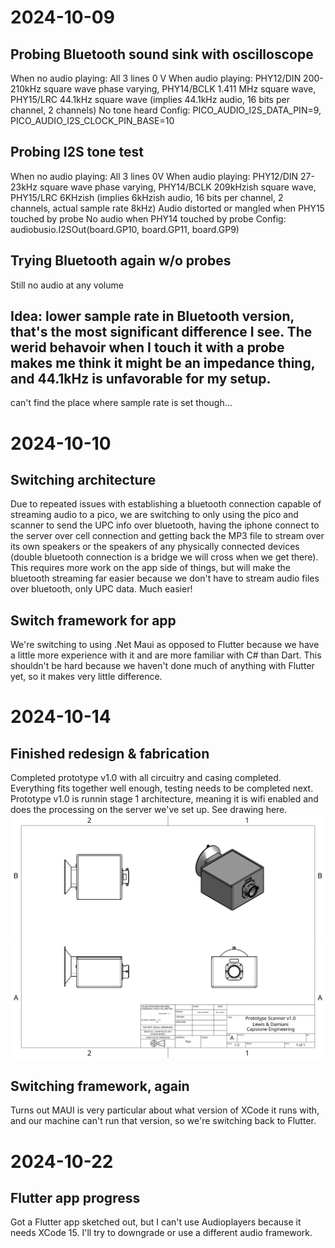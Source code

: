 # 2024-10-09
## Probing Bluetooth sound sink with oscilloscope
When no audio playing: All 3 lines 0 V
When audio playing: PHY12/DIN 200-210kHz square wave phase varying, PHY14/BCLK 1.411 MHz square wave, PHY15/LRC 44.1kHz square wave (implies 44.1kHz audio, 16 bits per channel, 2 channels)
No tone heard
Config: PICO_AUDIO_I2S_DATA_PIN=9, PICO_AUDIO_I2S_CLOCK_PIN_BASE=10
## Probing I2S tone test
When no audio playing: All 3 lines 0V
When audio playing: PHY12/DIN 27-23kHz square wave phase varying, PHY14/BCLK 209kHzish square wave, PHY15/LRC 6KHzish (implies 6kHzish audio, 16 bits per channel, 2 channels, actual sample rate 8kHz)
Audio distorted or mangled when PHY15 touched by probe
No audio when PHY14 touched by probe
Config: audiobusio.I2SOut(board.GP10, board.GP11, board.GP9)
## Trying Bluetooth again w/o probes
Still no audio at any volume

## Idea: lower sample rate in Bluetooth version, that's the most significant difference I see. The werid behavoir when I touch it with a probe makes me think it might be an impedance thing, and 44.1kHz is unfavorable for my setup.
can't find the place where sample rate is set though...

# 2024-10-10

## Switching architecture
Due to repeated issues with establishing a bluetooth connection capable of streaming audio to a pico, we are switching to only using the pico and scanner to send the UPC info over bluetooth, having the iphone connect to the server over cell connection and getting back the MP3 file to stream over its own speakers or the speakers of any physically connected devices (double bluetooth connection is a bridge we will cross when we get there). This requires more work on the app side of things, but will make the bluetooth streaming far easier because we don't have to stream audio files over bluetooth, only UPC data. Much easier!

## Switch framework for app
We're switching to using .Net Maui as opposed to Flutter because we have a little more experience with it and are more familiar with C# than Dart. This shouldn't be hard because we haven't done much of anything with Flutter yet, so it makes very little difference.

# 2024-10-14

## Finished redesign & fabrication
Completed prototype v1.0 with all circuitry and casing completed. Everything fits together well enough, testing needs to be completed next. Prototype v1.0 is runnin stage 1 architecture, meaning it is wifi enabled and does the processing on the server we've set up. See drawing here. ![image](drawing_v1.0.png)

## Switching framework, again
Turns out MAUI is very particular about what version of XCode it runs with, and our machine can't run that version, so we're switching back to Flutter. 

# 2024-10-22
## Flutter app progress
Got a Flutter app sketched out, but I can't use Audioplayers because it needs XCode 15. I'll try to downgrade or use a different audio framework.